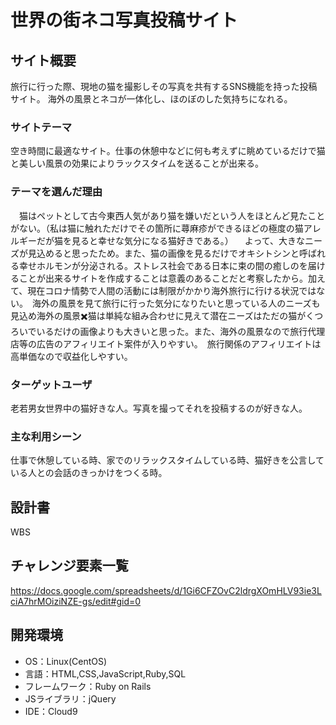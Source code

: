 # 世界の街ネコ写真投稿サイト

## サイト概要
旅行に行った際、現地の猫を撮影しその写真を共有するSNS機能を持った投稿サイト。
海外の風景とネコが一体化し、ほのぼのした気持ちになれる。

### サイトテーマ
空き時間に最適なサイト。仕事の休憩中などに何も考えずに眺めているだけで猫と美しい風景の効果によりラックスタイムを送ることが出来る。

### テーマを選んだ理由
　猫はペットとして古今東西人気があり猫を嫌いだという人をほとんど見たことがない。（私は猫に触れただけでその箇所に蕁麻疹ができるほどの極度の猫アレルギーだが猫を見ると幸せな気分になる猫好きである。）
　よって、大きなニーズが見込めると思ったため。また、猫の画像を見るだけでオキシトシンと呼ばれる幸せホルモンが分泌される。ストレス社会である日本に束の間の癒しのを届けることが出来るサイトを作成することは意義のあることだと考察したから。加えて、現在コロナ情勢で人間の活動には制限がかかり海外旅行に行ける状況ではない。　海外の風景を見て旅行に行った気分になりたいと思っている人のニーズも見込め海外の風景✖️猫は単純な組み合わせに見えて潜在ニーズはただの猫がくつろいでいるだけの画像よりも大きいと思った。また、海外の風景なので旅行代理店等の広告のアフィリエイト案件が入りやすい。　旅行関係のアフィリエイトは高単価なので収益化しやすい。
### ターゲットユーザ
老若男女世界中の猫好きな人。写真を撮ってそれを投稿するのが好きな人。

### 主な利用シーン
仕事で休憩している時、家でのリラックスタイムしている時、猫好きを公言している人との会話のきっかけをつくる時。

## 設計書
 WBS

## チャレンジ要素一覧
https://docs.google.com/spreadsheets/d/1Gi6CFZOvC2ldrgXOmHLV93ie3LciA7hrMOiziNZE-gs/edit#gid=0
## 開発環境
- OS：Linux(CentOS)
- 言語：HTML,CSS,JavaScript,Ruby,SQL
- フレームワーク：Ruby on Rails
- JSライブラリ：jQuery
- IDE：Cloud9

